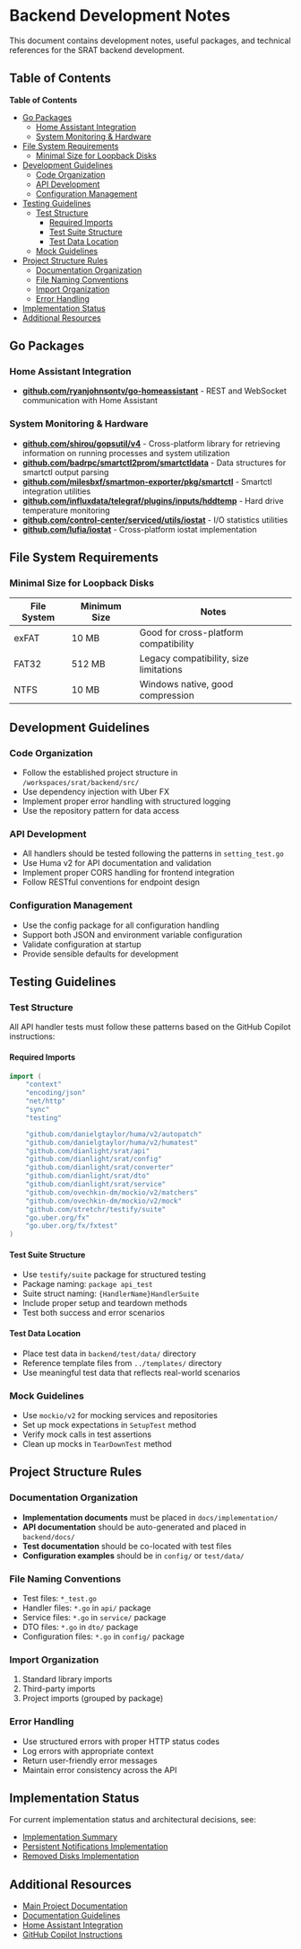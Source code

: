 # Backend Development Notes

This document contains development notes, useful packages, and technical references for the SRAT backend development.

## Table of Contents

<!-- START doctoc generated TOC please keep comment here to allow auto update -->
<!-- DON'T EDIT THIS SECTION, INSTEAD RE-RUN doctoc TO UPDATE -->
**Table of Contents**

- [Go Packages](#go-packages)
  - [Home Assistant Integration](#home-assistant-integration)
  - [System Monitoring & Hardware](#system-monitoring--hardware)
- [File System Requirements](#file-system-requirements)
  - [Minimal Size for Loopback Disks](#minimal-size-for-loopback-disks)
- [Development Guidelines](#development-guidelines)
  - [Code Organization](#code-organization)
  - [API Development](#api-development)
  - [Configuration Management](#configuration-management)
- [Testing Guidelines](#testing-guidelines)
  - [Test Structure](#test-structure)
    - [Required Imports](#required-imports)
    - [Test Suite Structure](#test-suite-structure)
    - [Test Data Location](#test-data-location)
  - [Mock Guidelines](#mock-guidelines)
- [Project Structure Rules](#project-structure-rules)
  - [Documentation Organization](#documentation-organization)
  - [File Naming Conventions](#file-naming-conventions)
  - [Import Organization](#import-organization)
  - [Error Handling](#error-handling)
- [Implementation Status](#implementation-status)
- [Additional Resources](#additional-resources)

<!-- END doctoc generated TOC please keep comment here to allow auto update -->

## Go Packages

### Home Assistant Integration

- **[github.com/ryanjohnsontv/go-homeassistant](https://github.com/ryanjohnsontv/go-homeassistant)** - REST and WebSocket communication with Home Assistant

### System Monitoring & Hardware

- **[github.com/shirou/gopsutil/v4](https://github.com/shirou/gopsutil)** - Cross-platform library for retrieving information on running processes and system utilization
- **[github.com/badrpc/smartctl2prom/smartctldata](https://github.com/badrpc/smartctl2prom)** - Data structures for smartctl output parsing
- **[github.com/milesbxf/smartmon-exporter/pkg/smartctl](https://github.com/milesbxf/smartmon-exporter)** - Smartctl integration utilities
- **[github.com/influxdata/telegraf/plugins/inputs/hddtemp](https://github.com/influxdata/telegraf)** - Hard drive temperature monitoring
- **[github.com/control-center/serviced/utils/iostat](https://github.com/control-center/serviced)** - I/O statistics utilities
- **[github.com/lufia/iostat](https://github.com/lufia/iostat)** - Cross-platform iostat implementation

## File System Requirements

### Minimal Size for Loopback Disks

| File System | Minimum Size | Notes                                  |
| ----------- | ------------ | -------------------------------------- |
| exFAT       | 10 MB        | Good for cross-platform compatibility  |
| FAT32       | 512 MB       | Legacy compatibility, size limitations |
| NTFS        | 10 MB        | Windows native, good compression       |

## Development Guidelines

### Code Organization

- Follow the established project structure in `/workspaces/srat/backend/src/`
- Use dependency injection with Uber FX
- Implement proper error handling with structured logging
- Use the repository pattern for data access

### API Development

- All handlers should be tested following the patterns in `setting_test.go`
- Use Huma v2 for API documentation and validation
- Implement proper CORS handling for frontend integration
- Follow RESTful conventions for endpoint design

### Configuration Management

- Use the config package for all configuration handling
- Support both JSON and environment variable configuration
- Validate configuration at startup
- Provide sensible defaults for development

## Testing Guidelines

### Test Structure

All API handler tests must follow these patterns based on the GitHub Copilot instructions:

#### Required Imports

```go
import (
    "context"
    "encoding/json"
    "net/http"
    "sync"
    "testing"

    "github.com/danielgtaylor/huma/v2/autopatch"
    "github.com/danielgtaylor/huma/v2/humatest"
    "github.com/dianlight/srat/api"
    "github.com/dianlight/srat/config"
    "github.com/dianlight/srat/converter"
    "github.com/dianlight/srat/dto"
    "github.com/dianlight/srat/service"
    "github.com/ovechkin-dm/mockio/v2/matchers"
    "github.com/ovechkin-dm/mockio/v2/mock"
    "github.com/stretchr/testify/suite"
    "go.uber.org/fx"
    "go.uber.org/fx/fxtest"
)
```

#### Test Suite Structure

- Use `testify/suite` package for structured testing
- Package naming: `package api_test`
- Suite struct naming: `{HandlerName}HandlerSuite`
- Include proper setup and teardown methods
- Test both success and error scenarios

#### Test Data Location

- Place test data in `backend/test/data/` directory
- Reference template files from `../templates/` directory
- Use meaningful test data that reflects real-world scenarios

### Mock Guidelines

- Use `mockio/v2` for mocking services and repositories
- Set up mock expectations in `SetupTest` method
- Verify mock calls in test assertions
- Clean up mocks in `TearDownTest` method

## Project Structure Rules

### Documentation Organization

- **Implementation documents** must be placed in `docs/implementation/`
- **API documentation** should be auto-generated and placed in `backend/docs/`
- **Test documentation** should be co-located with test files
- **Configuration examples** should be in `config/` or `test/data/`

### File Naming Conventions

- Test files: `*_test.go`
- Handler files: `*.go` in `api/` package
- Service files: `*.go` in `service/` package
- DTO files: `*.go` in `dto/` package
- Configuration files: `*.go` in `config/` package

### Import Organization

1. Standard library imports
2. Third-party imports
3. Project imports (grouped by package)

### Error Handling

- Use structured errors with proper HTTP status codes
- Log errors with appropriate context
- Return user-friendly error messages
- Maintain error consistency across the API

## Implementation Status

For current implementation status and architectural decisions, see:

- [Implementation Summary](../docs/implementation/IMPLEMENTATION_SUMMARY.md)
- [Persistent Notifications Implementation](../docs/implementation/IMPLEMENTATION_PERSISTENT_NOTIFICATIONS.md)
- [Removed Disks Implementation](../docs/implementation/IMPLEMENTATION_REMOVED_DISKS.md)

## Additional Resources

- [Main Project Documentation](../README.md)
- [Documentation Guidelines](../docs/DOCUMENTATION_GUIDELINES.md)
- [Home Assistant Integration](../docs/HOME_ASSISTANT_INTEGRATION.md)
- [GitHub Copilot Instructions](../.github/copilot-instructions.md)
